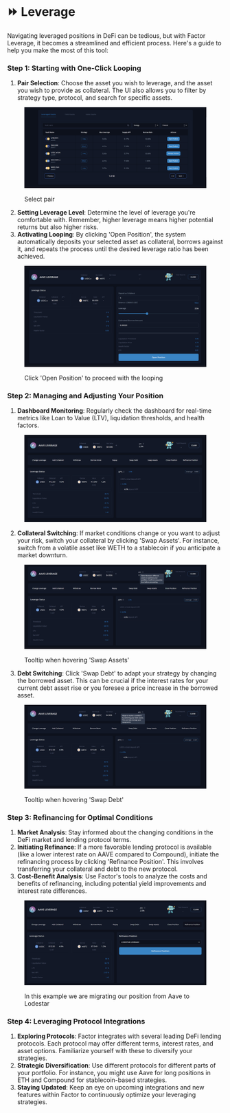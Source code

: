 # ⏩ Leverage

Navigating leveraged positions in DeFi can be tedious, but with Factor Leverage, it becomes a streamlined and efficient process. Here's a guide to help you make the most of this tool:

### Step 1: Starting with One-Click Looping

1. **Pair Selection**: Choose the asset you wish to leverage, and the asset you wish to provide as collateral. The UI also allows you to filter by strategy type, protocol, and search for specific assets.

<figure><img src="../.gitbook/assets/image (13).png" alt=""><figcaption><p>Select pair</p></figcaption></figure>

2. **Setting Leverage Level**: Determine the level of leverage you're comfortable with. Remember, higher leverage means higher potential returns but also higher risks.
3. **Activating Looping**: By clicking 'Open Position', the system automatically deposits your selected asset as collateral, borrows against it, and repeats the process until the desired leverage ratio has been achieved.

<figure><img src="../.gitbook/assets/image (18).png" alt=""><figcaption><p>Click 'Open Position' to proceed with the looping</p></figcaption></figure>

### Step 2: Managing and Adjusting Your Position

1. **Dashboard Monitoring**: Regularly check the dashboard for real-time metrics like Loan to Value (LTV), liquidation thresholds, and health factors.

<figure><img src="../.gitbook/assets/image (19).png" alt=""><figcaption></figcaption></figure>

2. **Collateral Switching**: If market conditions change or you want to adjust your risk, switch your collateral by clicking 'Swap Assets'. For instance, switch from a volatile asset like WETH to a stablecoin if you anticipate a market downturn.

<figure><img src="../.gitbook/assets/image (20).png" alt=""><figcaption><p>Tooltip when hovering 'Swap Assets'</p></figcaption></figure>

3. **Debt Switching**: Click 'Swap Debt' to adapt your strategy by changing the borrowed asset. This can be crucial if the interest rates for your current debt asset rise or you foresee a price increase in the borrowed asset.

<figure><img src="../.gitbook/assets/image (21).png" alt=""><figcaption><p>Tooltip when hovering 'Swap Debt'</p></figcaption></figure>

### Step 3: Refinancing for Optimal Conditions

1. **Market Analysis**: Stay informed about the changing conditions in the DeFi market and lending protocol terms.
2. **Initiating Refinance**: If a more favorable lending protocol is available (like a lower interest rate on AAVE compared to Compound), initiate the refinancing process by clicking 'Refinance Position'. This involves transferring your collateral and debt to the new protocol.
3. **Cost-Benefit Analysis**: Use Factor's tools to analyze the costs and benefits of refinancing, including potential yield improvements and interest rate differences.

<figure><img src="../.gitbook/assets/image (23).png" alt=""><figcaption><p>In this example we are migrating our position from Aave to Lodestar</p></figcaption></figure>



### Step 4: Leveraging Protocol Integrations

1. **Exploring Protocols**: Factor integrates with several leading DeFi lending protocols. Each protocol may offer different terms, interest rates, and asset options. Familiarize yourself with these to diversify your strategies.
2. **Strategic Diversification**: Use different protocols for different parts of your portfolio. For instance, you might use Aave for long positions in ETH and Compound for stablecoin-based strategies.
3. **Staying Updated**: Keep an eye on upcoming integrations and new features within Factor to continuously optimize your leveraging strategies.

